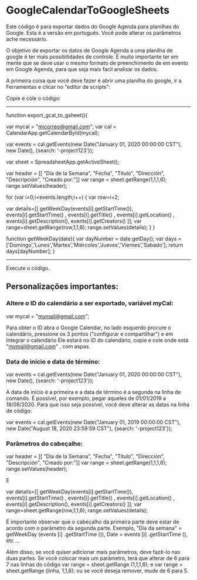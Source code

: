 # GoogleCalendarToGoogleSheets


Este código é para exportar dados do Google Agenda para planilhas do Google. Esta é a versão em português. Você pode alterar os parâmetros ache necessário. 

O objetivo de exportar os datos de Google Agenda a uma planilha de google é ter mais possibilidades de controle. É muito importante ter em mente que se deve usar o mesmo formato de preenchimento de em evento em Google Agenda, para que seja mais facil analisar os dados. 

A primeira coisa que você deve fazer é abrir uma planilha do google, ir a Ferramentas e clicar no "editor de scripts":

Copie e cole o código:
__________________________________________________________________________________________________________________________________________________________
function export_gcal_to_gsheet(){

var mycal = "micorreo@gmail.com"; var cal = CalendarApp.getCalendarById(mycal);

var events = cal.getEvents(new Date("January 01, 2020 00:00:00 CST"), new Date(), {search: '-project123'});

var sheet = SpreadsheetApp.getActiveSheet();

var header = [[ "Día de la Semana", "Fecha", "Titulo", "Dirección", "Descripción", "Creado por:"]] var range = sheet.getRange(1,1,1,6); range.setValues(header);

for (var i=0;i<events.length;i++) { var row=i+2;

var details=[[ getWeekDay(events[i].getStartTime()), events[i].getStartTime() , events[i].getTitle() , events[i].getLocation() , events[i].getDescription(), events[i].getCreators() ]]; var range=sheet.getRange(row,1,1,6); range.setValues(details); } }

function getWeekDay(date){ var dayNumber = date.getDay(); var days = ['Domingo','Lunes','Martes','Miércoles','Jueves','Viernes','Sabado']; return days[dayNumber]; }
_________________________________________________________________________________________________________________________________________________________
Execute o código.

## Personalizações importantes:

### Altere o ID do calendário a ser exportado, variável myCal:
var mycal = "mymail@gmail.com";

Para obter o ID abra o Google Calendar, no lado esquerdo procure o calendário, pressione os 3 pontos ("configurar e compartilhar") e em Integrar o calendário Ele estará no ID do calendário, copie e cole onde está "mymail@gmail.com" , com aspas.

### Data de início e data de término:
var events = cal.getEvents(new Date("January 01, 2020 00:00:00 CST"), new Date(), {search: '-project123'});

A data de início é a primeira e a data de término é a segunda na linha de comando. É possível, por exemplo, pegar aqueles de 01/01/2019 a 18/08/2020. Para que isso seja possível, você deve alterar as datas na linha de código:

var events = cal.getEvents(new Date("January 01, 2019 00:00:00 CST"), new Date("August 18, 2020 23:59:59 CST"), {search: '-project123'});

### Parâmetros do cabeçalho:
var header = [[ "Día de la Semana", "Fecha", "Titulo", "Dirección", "Descripción", "Creado por:"]] var range = sheet.getRange(1,1,1,6); range.setValues(header);

E

var details=[[ getWeekDay(events[i].getStartTime()), events[i].getStartTime() , events[i].getTitle() , events[i].getLocation() , events[i].getDescription(), events[i].getCreators() ]]; var range=sheet.getRange(row,1,1,6); range.setValues(details);

É importante observar que o cabeçalho da primeira parte deve estar de acordo com o parâmetro da segunda parte. Exemplo, "Dia da semana" = getWeekDay (events [i] .getStartTime ()), Date = events [i] .getStartTime (), etc ...

Além disso, se você quiser adicionar mais parâmetros, deve fazê-lo nas duas partes. Se você colocar mais um parâmetro, terá que alterar de 6 para 7 nas linhas do código var range = sheet.getRange (1,1,1,6); e var range = sheet.getRange (linha, 1,1,6); ou se você deseja remover, mude de 6 para 5.
